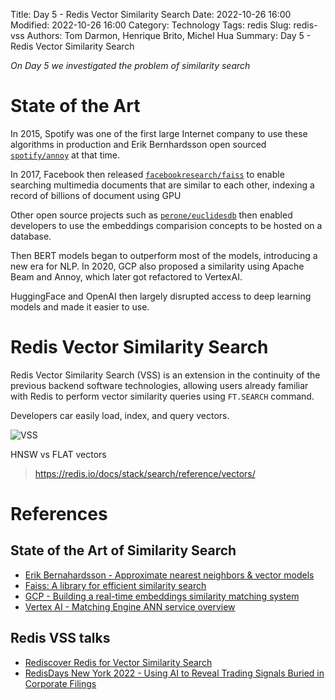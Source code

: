 Title: Day 5 - Redis Vector Similarity Search
Date: 2022-10-26 16:00
Modified: 2022-10-26 16:00
Category: Technology
Tags: redis
Slug: redis-vss
Authors: Tom Darmon, Henrique Brito, Michel Hua
Summary: Day 5 - Redis Vector Similarity Search

_On Day 5 we investigated the problem of similarity search_

# State of the Art

In 2015, Spotify was one of the first large Internet company to use these algorithms in production and Erik Bernhardsson open sourced [`spotify/annoy`](https://github.com/spotify/annoy) at that time.

In 2017, Facebook then released [`facebookresearch/faiss`](https://github.com/facebookresearch/faiss) to enable searching multimedia documents that are similar to each other, indexing a record of billions of document using GPU

Other open source projects such as [`perone/euclidesdb`](https://github.com/perone/euclidesdb) then enabled developers to use the embeddings comparision concepts to be hosted on a database.

Then BERT models began to outperform most of the models, introducing a new era for NLP. In 2020, GCP also proposed a similarity using Apache Beam and Annoy, which later got refactored to VertexAI.

HuggingFace and OpenAI then largely disrupted access to deep learning models and made it easier to use.

# Redis Vector Similarity Search

Redis Vector Similarity Search (VSS) is an extension in the continuity of the previous backend software technologies, allowing users already familiar with Redis to perform vector similarity queries using `FT.SEARCH` command.

Developers car easily load, index, and query vectors.

![VSS](https://redis.com/wp-content/uploads/2022/05/rediscover-redis-for-vector-similarity-search-similarity-searches-1024x580.png?&auto=webp&quality=85,75&width=1200)

HNSW vs FLAT vectors
> https://redis.io/docs/stack/search/reference/vectors/

# References

## State of the Art of Similarity Search

- [Erik Bernahardsson - Approximate nearest neighbors & vector models](https://www.slideshare.net/erikbern/approximate-nearest-neighbor-methods-and-vector-models-nyc-ml-meetup)
- [Faiss: A library for efficient similarity search](https://engineering.fb.com/data-infrastructure/faiss-a-library-for-efficient-similarity-search/)
- [GCP - Building a real-time embeddings similarity matching system](https://web.archive.org/web/20210307210915/https://cloud.google.com/solutions/machine-learning/building-real-time-embeddings-similarity-matching-system)
- [Vertex AI - Matching Engine ANN service overview](https://cloud.google.com/vertex-ai/docs/matching-engine/ann-service-overview)

## Redis VSS talks

- [Rediscover Redis for Vector Similarity Search](https://redis.com/blog/rediscover-redis-for-vector-similarity-search/)
- [RedisDays New York 2022 - Using AI to Reveal Trading Signals Buried in Corporate Filings](https://www.youtube.com/watch?v=_Lrbesg4DhY)
